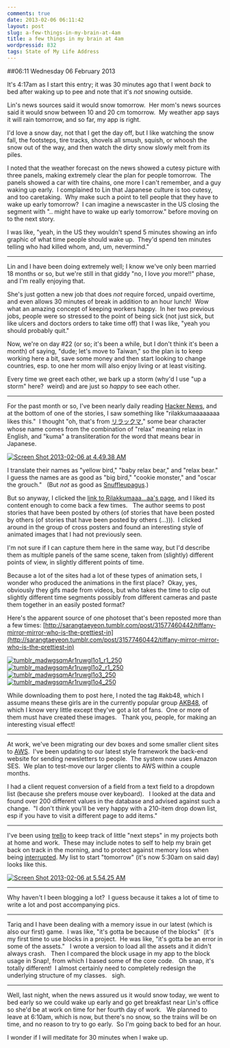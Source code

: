 ```yaml
---
comments: true
date: 2013-02-06 06:11:42
layout: post
slug: a-few-things-in-my-brain-at-4am
title: a few things in my brain at 4am
wordpressid: 832
tags: State of My Life Address
---
```


##06:11 Wednesday 06 February 2013

It's 4:17am as I start this entry; it was 30 minutes ago that I went *back* to bed after waking up to pee and note that it's *not* snowing outside.

Lin's news sources said it would snow tomorrow.  Her mom's news sources said it would snow between 10 and 20 cm tomorrow.  My weather app says it will rain tomorrow, and so far, my app is right.

I'd love a snow day, not that I get the day off, but I like watching the snow fall, the footsteps, tire tracks, shovels all smush, squish, or whoosh the snow out of the way, and then watch the dirty snow slowly melt from its piles.

I noted that the weather forecast on the news showed a cutesy picture with three panels, making extremely clear the plan for people tomorrow.  The panels showed a car with tire chains, one more I can't remember, and a guy waking up early.  I complained to Lin that Japanese culture is too cutesy, and too caretaking.  Why make such a point to tell people that they have to wake up early tomorrow?  I can imagine a newscaster in the US closing the segment with ".. might have to wake up early tomorrow." before moving on to the next story.

I was like, "yeah, in the US they wouldn't spend 5 minutes showing an info graphic of what time people should wake up.  They'd spend ten minutes telling who had killed whom, and, um, nevermind."

- - - -

Lin and I have been doing extremely well; I know we've only been married 18 months or so, but we're still in that giddy "no, I love *you* more!!" phase, and I'm really enjoying that.

She's just gotten a new job that does *not* require forced, unpaid overtime, and even allows 30 minutes of break in addition to an hour lunch!  Wow what an amazing concept of keeping workers happy.  In her two previous jobs, people were so stressed to the point of being sick (not just sick, but like ulcers and doctors orders to take time off) that I was like, "yeah you should probably quit."

Now, we're on day #22 (or so; it's been a while, but I don't think it's been a month) of saying, "dude; let's move to Taiwan," so the plan is to keep working here a bit, save some money and then start looking to change countries, esp. to one her mom will also enjoy living or at least visiting.

Every time we greet each other, we bark up a storm (why'd I use "up a storm" here?  weird) and are just so _happy_ to see each other.

- - - -

For the past month or so, I've been nearly daily reading [Hacker News](http://news.ycombinator.com/), and at the bottom of one of the stories, I saw something like "rilakkumaaaaaaaa likes this."  I thought "oh, that's from [リラックマ](https://www.san-x.co.jp/rilakkuma/)," some bear character whose name comes from the combination of "relax" meaning relax in English, and "kuma" a transliteration for the word that means bear in Japanese.

[![Screen Shot 2013-02-06 at 4.49.38 AM](http://robnugen.com/blog/wp-content/uploads/2013/02/Screen-Shot-2013-02-06-at-4.49.38-AM.png)](http://robnugen.com/blog/wp-content/uploads/2013/02/Screen-Shot-2013-02-06-at-4.49.38-AM.png)

I translate their names as "yellow bird," "baby relax bear," and "relax bear."  I guess the names are as good as "big bird," "cookie monster," and "oscar the grouch."   (But *not* as good as [Snuffleupagus](http://en.wikipedia.org/wiki/Mr._Snuffleupagus).)

But so anyway, I clicked the [link to Rilakkumaaa...aa's page](http://rilakkumaaaaaaaa.tumblr.com/), and I liked its content enough to come back a few times.   The author seems to post stories that have been posted by others (of stories that have been posted by others (of stories that have been posted by others (...))).  I clicked around in the group of cross posters and found an interesting style of animated images that I had not previously seen.

I'm not sure if I can capture them here in the same way, but I'd describe them as multiple panels of the same scene, taken from (slightly) different points of view, in slightly different points of time.

Because a lot of the sites had a lot of these types of animation sets, I wonder who produced the animations in the first place?  Okay, yes, obviously they gifs made from videos, but who takes the time to clip out slightly different time segments possibly from different cameras and paste them together in an easily posted format?

Here's the apparent source of one photoset that's been reposted more than a few times: [http://sarangtaeyeon.tumblr.com/post/31577460442/tiffany-mirror-mirror-who-is-the-prettiest-in](http://sarangtaeyeon.tumblr.com/post/31577460442/tiffany-mirror-mirror-who-is-the-prettiest-in)

[![tumblr_madwgsqmAr1ruwgl1o1_r1_250](http://robnugen.com/blog/wp-content/uploads/2013/02/tumblr_madwgsqmAr1ruwgl1o1_r1_250.gif)](http://robnugen.com/blog/wp-content/uploads/2013/02/tumblr_madwgsqmAr1ruwgl1o1_r1_250.gif) [![tumblr_madwgsqmAr1ruwgl1o2_r1_250](http://robnugen.com/blog/wp-content/uploads/2013/02/tumblr_madwgsqmAr1ruwgl1o2_r1_250.gif)](http://robnugen.com/blog/wp-content/uploads/2013/02/tumblr_madwgsqmAr1ruwgl1o2_r1_250.gif) [![tumblr_madwgsqmAr1ruwgl1o3_250](http://robnugen.com/blog/wp-content/uploads/2013/02/tumblr_madwgsqmAr1ruwgl1o3_250.gif)](http://robnugen.com/blog/wp-content/uploads/2013/02/tumblr_madwgsqmAr1ruwgl1o3_250.gif) [![tumblr_madwgsqmAr1ruwgl1o4_250](http://robnugen.com/blog/wp-content/uploads/2013/02/tumblr_madwgsqmAr1ruwgl1o4_250.gif)](http://robnugen.com/blog/wp-content/uploads/2013/02/tumblr_madwgsqmAr1ruwgl1o4_250.gif)

While downloading them to post here, I noted the tag #akb48, which I assume means these girls are in the currently popular group [AKB48](http://en.wikipedia.org/wiki/AKB48#Reception), of which I know very little except they've got a lot of fans.  One or more of them must have created these images.   Thank you, people, for making an interesting visual effect!

- - - -

At work, we've been migrating our dev boxes and some smaller client sites to [AWS](http://aws.amazon.com/).  I've been updating to our latest style framework the back-end website for sending newsletters to people.  The system now uses Amazon SES.  We plan to test-move our larger clients to AWS within a couple months.

I had a client request conversion of a field from a text field to a dropdown list (because she prefers mouse over keyboard).   I looked at the data and found over 200 different values in the database and advised against such a change.  "I don't think you'll be very happy with a 210-item drop down list, esp if you have to visit a different page to add items."

- - - -

I've been using [trello](https://trello.com/) to keep track of little "next steps" in my projects both at home and work.  These may include notes to self to help my brain get back on track in the morning, and to protect against memory loss when being [inter](http://www.hadermann.be/blog/46/the-hidden-cost-of-interrupting-knowledge-workers/)[rupted](http://blog.ninlabs.com/2013/01/programmer-interrupted/). My list to start "tomorrow" (it's now 5:30am on said day) looks like this.

[![Screen Shot 2013-02-06 at 5.54.25 AM](http://robnugen.com/blog/wp-content/uploads/2013/02/Screen-Shot-2013-02-06-at-5.54.25-AM.png)](http://robnugen.com/blog/wp-content/uploads/2013/02/Screen-Shot-2013-02-06-at-5.54.25-AM.png)

- - - -

Why haven't I been blogging a lot?  I guess because it takes a lot of time to write a lot and post accompanying pics.

- - - -

Tariq and I have been dealing with a memory issue in our latest (which is also our first) game.  I was like, "it's gotta be because of the blocks"  (it's my first time to use blocks in a project.  He was like, "it's gotta be an error in some of the assets."   I wrote a version to load all the assets and it didn't always crash.   Then I compared the block usage in my app to the block usage in Snap!, from which I based some of the core code.   Oh snap, it's totally different!  I almost certainly need to completely redesign the underlying structure of my classes.   sigh.

- - - -

Well, last night, when the news assured us it would snow today, we went to bed early so we could wake up early and go get breakfast near Lin's office so she'd be at work on time for her fourth day of work.   We planned to leave at 6:10am, which is now, but there's no snow, so the trains will be on time, and no reason to try to go early.  So I'm going back to bed for an hour.

I wonder if I will meditate for 30 minutes when I wake up.
